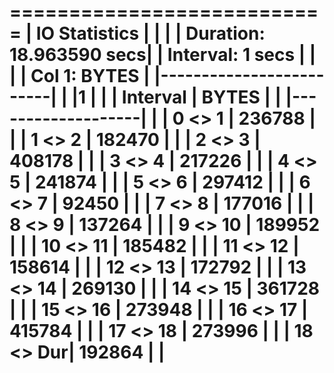
===========================
| IO Statistics           |
|                         |
| Duration: 18.963590 secs|
| Interval:  1 secs       |
|                         |
| Col 1: BYTES            |
|-------------------------|
|          |1       |     |
| Interval |  BYTES |     |
|-------------------|     |
|  0 <>  1 | 236788 |     |
|  1 <>  2 | 182470 |     |
|  2 <>  3 | 408178 |     |
|  3 <>  4 | 217226 |     |
|  4 <>  5 | 241874 |     |
|  5 <>  6 | 297412 |     |
|  6 <>  7 |  92450 |     |
|  7 <>  8 | 177016 |     |
|  8 <>  9 | 137264 |     |
|  9 <> 10 | 189952 |     |
| 10 <> 11 | 185482 |     |
| 11 <> 12 | 158614 |     |
| 12 <> 13 | 172792 |     |
| 13 <> 14 | 269130 |     |
| 14 <> 15 | 361728 |     |
| 15 <> 16 | 273948 |     |
| 16 <> 17 | 415784 |     |
| 17 <> 18 | 273996 |     |
| 18 <> Dur| 192864 |     |
===========================

